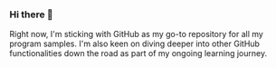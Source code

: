 ### Hi there 👋

Right now, I'm sticking with GitHub as my go-to repository for all my program samples. I'm also keen on diving deeper into other GitHub functionalities down the road as part of my ongoing learning journey.

<!--
**rahayuda/rahayuda** is a ✨ _special_ ✨ repository because its `README.md` (this file) appears on your GitHub profile.

Here are some ideas to get you started:

- 🔭 I’m currently working on ...
- 🌱 I’m currently learning ...
- 👯 I’m looking to collaborate on ...
- 🤔 I’m looking for help with ...
- 💬 Ask me about ...
- 📫 How to reach me: ...
- 😄 Pronouns: ...
- ⚡ Fun fact: ...
-->

